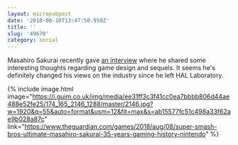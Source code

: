 ```yaml
---
layout: micropubpost
date: '2018-08-10T13:47:50.950Z'
title: ''
slug: '49670'
category: social
---
```

Masahiro Sakurai recently gave [an interview](https://www.theguardian.com/games/2018/aug/08/super-smash-bros-ultimate-masahiro-sakurai-35-years-gaming-history-nintendo) where he shared some interesting thoughts regarding game design and sequels. It seems he&#39;s definitely changed his views on the industry since he left HAL Laboratory.


{% include image.html image="https://i.guim.co.uk/img/media/ee31ff3c3f41cc0ea7bbbb806d44ae488e52fe25/174_165_2146_1288/master/2146.jpg?w=1920&q=55&auto=format&usm=12&fit=max&s=ab15577fc51c498a33f62ae9b028a87c" link="https://www.theguardian.com/games/2018/aug/08/super-smash-bros-ultimate-masahiro-sakurai-35-years-gaming-history-nintendo" %}

